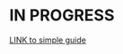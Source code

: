 
# IN PROGRESS

[LINK to simple guide](http://www.yourownlinux.com/2015/04/sed-command-in-linux-print-lines-in-file.html)
